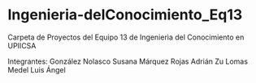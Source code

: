 # Ingenieria-delConocimiento_Eq13
Carpeta de Proyectos del Equipo 13 de Ingenierìa del Conocimiento en UPIICSA

Integrantes:
González Nolasco Susana
Márquez Rojas Adrián Zu
Lomas Medel Luis Ángel
